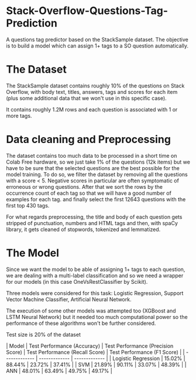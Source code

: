 # Stack-Overflow-Questions-Tag-Prediction
A questions tag predictor based on the StackSample dataset.
The objective is to build a model which can assign 1+ tags to a SO question automatically.


# The Dataset
The StackSample dataset contains roughly 10% of the questions on Stack Overflow, with body text, titles, answers, tags and scores for each item (plus some additional data that we won't use in this specific case).

It contains roughly 1.2M rows and each question is associated with 1 or more tags.


# Data cleaning and Preprocessing

The dataset contains too much data to be processed in a short time on Colab Free hardware, so we just take 1% of the questions (12k items) but we have to be sure that the selected questions are the best possible for the model training.
To do so, we filter the dataset by removing all the questions with a score < 5. Negative scores in particular are often symptomatic of erroneous or wrong questions.
After that we sort the rows by the occurrence count of each tag so that we will have a good number of examples for each tag. and finally select the first 12643 questions with the first top 430 tags.

For what regards preprocessing, the title and body of each question gets stripped of punctuation, numbers and HTML tags and then, with spaCy library, it gets cleaned of stopwords, tokenized and lemmatized.


# The Model

Since we want the model to be able of assigning 1+ tags to each question, we are dealing with a multi-label classification and so we need a wrapper for our models (in this case OneVsRestClassifier by Scikit).

Three models were considered for this task: Logistic Regression, Support Vector Machine Classifier, Artificial Neural Network.

The execution of some other models was attempted too (XGBoost and LSTM Neural Network) but it needed too much computational power so the performance of these algorithms won't be further considered.

Test size is 20% of the dataset

| Model  | Test Performance (Accuracy) | Test Performance (Precision Score) | Test Performance (Recall Score) | Test Performance (F1 Score) |
| ------------- | ------------- | ------------- |
| Logistic Regression  | 15.02%  | 88.44%  | 23.72%  | 37.41%  |
| SVM | 21.89%  | 90.11% |  33.07% |  48.39% |
| ANN | 48.01% | 63.49% |  49.75% | 49.17% |
